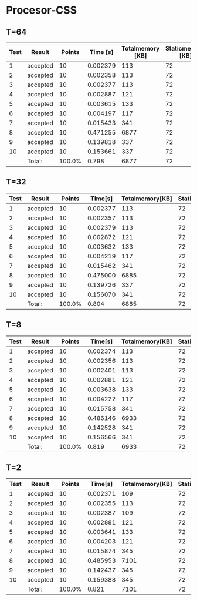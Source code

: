 # Procesor-CSS

## T=64
| Test    | Result   | Points | Time [s]  | Totalmemory [KB] | Staticmemory [KB] | Stackmemory [KB] |
|---------|----------|--------|----------|-----------------|------------------|-----------------|
| 1       | accepted | 10     | 0.002379 | 113             | 72               | 17              |
| 2       | accepted | 10     | 0.002358 | 113             | 72               | 17              |
| 3       | accepted | 10     | 0.002377 | 113             | 72               | 17              |
| 4       | accepted | 10     | 0.002887 | 121             | 72               | 17              |
| 5       | accepted | 10     | 0.003615 | 133             | 72               | 17              |
| 6       | accepted | 10     | 0.004197 | 117             | 72               | 17              |
| 7       | accepted | 10     | 0.015433 | 341             | 72               | 17              |
| 8       | accepted | 10     | 0.471255 | 6877            | 72               | 17              |
| 9       | accepted | 10     | 0.139818 | 337             | 72               | 17              |
| 10      | accepted | 10     | 0.153661 | 337             | 72               | 17              |
| | Total:  | 100.0%   | 0.798  | 6877     | 72              | 17               | 

## T=32
| Test    | Result   | Points | Time[s]  | Totalmemory[KB] | Staticmemory[KB] | Stackmemory[KB] |
|---------|----------|--------|----------|-----------------|------------------|-----------------|
| 1       | accepted | 10     | 0.002377 | 113             | 72               | 17              |
| 2       | accepted | 10     | 0.002357 | 113             | 72               | 17              |
| 3       | accepted | 10     | 0.002379 | 113             | 72               | 17              |
| 4       | accepted | 10     | 0.002872 | 121             | 72               | 17              |
| 5       | accepted | 10     | 0.003632 | 133             | 72               | 17              |
| 6       | accepted | 10     | 0.004219 | 117             | 72               | 17              |
| 7       | accepted | 10     | 0.015462 | 341             | 72               | 17              |
| 8       | accepted | 10     | 0.475000 | 6885            | 72               | 17              |
| 9       | accepted | 10     | 0.139726 | 337             | 72               | 17              |
| 10      | accepted | 10     | 0.156070 | 341             | 72               | 17              |
| | Total:  | 100.0%   | 0.804  | 6885     | 72              | 17               |


## T=8

| Test    | Result   | Points | Time[s]  | Totalmemory[KB] | Staticmemory[KB] | Stackmemory[KB] |
|---------|----------|--------|----------|-----------------|------------------|-----------------|
| 1       | accepted | 10     | 0.002374 | 113             | 72               | 17              |
| 2       | accepted | 10     | 0.002356 | 113             | 72               | 17              |
| 3       | accepted | 10     | 0.002401 | 113             | 72               | 17              |
| 4       | accepted | 10     | 0.002881 | 121             | 72               | 17              |
| 5       | accepted | 10     | 0.003638 | 133             | 72               | 17              |
| 6       | accepted | 10     | 0.004222 | 117             | 72               | 17              |
| 7       | accepted | 10     | 0.015758 | 341             | 72               | 17              |
| 8       | accepted | 10     | 0.486146 | 6933            | 72               | 17              |
| 9       | accepted | 10     | 0.142528 | 341             | 72               | 17              |
| 10      | accepted | 10     | 0.156566 | 341             | 72               | 17              |
| | Total:  | 100.0%   | 0.819  | 6933     | 72              | 17               |

## T=2
| Test    | Result   | Points | Time[s]  | Totalmemory[KB] | Staticmemory[KB] | Stackmemory[KB] |
|---------|----------|--------|----------|-----------------|------------------|-----------------|
| 1       | accepted | 10     | 0.002371 | 109             | 72               | 17              |
| 2       | accepted | 10     | 0.002355 | 113             | 72               | 17              |
| 3       | accepted | 10     | 0.002387 | 109             | 72               | 17              |
| 4       | accepted | 10     | 0.002881 | 121             | 72               | 17              |
| 5       | accepted | 10     | 0.003641 | 133             | 72               | 17              |
| 6       | accepted | 10     | 0.004203 | 121             | 72               | 17              |
| 7       | accepted | 10     | 0.015874 | 345             | 72               | 17              |
| 8       | accepted | 10     | 0.485953 | 7101            | 72               | 17              |
| 9       | accepted | 10     | 0.142437 | 345             | 72               | 17              |
| 10      | accepted | 10     | 0.159388 | 345             | 72               | 17              |
| | Total:  | 100.0%   | 0.821  | 7101     | 72              | 17               |
